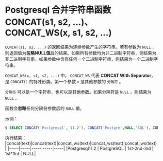 # Postgresql 合并字符串函数CONCAT(s1, s2, ...)、CONCAT_WS(x, s1, s2, ...)

`CONCAT(s1, s2, ...)` 的返回结果为连续参数产生的字符串。若有参数为 `NULL` ，则返回值为**忽略NULL值**后的结果。如果所有参数均为非二进制字符串，则结果为非二进制字符串。如果参数中含有任何一个二进制字符串，则结果为一个二进制字符串。

`CONCAT_WS(x, s1, s2, ...)` 中， `CONCAT_WS` 代表 **CONCAT With Separator**，是 `CONCAT()` 的特殊形势。第一个参数 `x` 是其他参数的 `分隔符` 。

`分隔符` 可以是一个字符串，也可以是其他参数。如果分隔符是 `NULL` ，则结果为 `NULL` 。

函数会**忽略**任何分隔符参数后的 `NULL` 值。

示例：

``` sql
$ SELECT CONCAT('Postgresql','11.2'), CONCAT('Postgre',NULL,'SQL'), CONCAT_WS('-','1st','2nd','3rd'), CONCAT_WS('*','1st',NULL,'3rd'), CONCAT_WS(NULL,'1st','2nd','3rd');
```

执行结果：
|concat(text)|concat(text)|concat_ws(text)|concat_ws(text)|concat_ws(text)|
|-----|-----|-----|-----|-----|
|Postgresql11.2 | PostgreSQL | 1st-2nd-3rd | 1st*3rd   | NULL|
